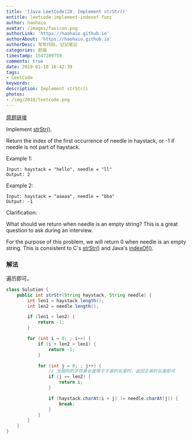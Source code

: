 ```yaml
---
title: '[Java LeetCode]28. Implement strStr()'
entitle: leetcode-implement-indexof-func
author: haohaio
avatar: /images/favicon.png
authorLink: 'https://haohaio.github.io'
authorAbout: 'https://haohaio.github.io'
authorDesc: 写写代码，记记笔记
categories: 前端
timestamp: 1547109759
comments: true
date: 2019-01-10 16:42:39
tags:
- LeetCode
keywords:
description: Implement strStr()
photos:
- /img/2018/leetcode.png
---
```


[原题链接](https://leetcode.com/problems/implement-strstr/)

Implement [strStr()](http://www.cplusplus.com/reference/cstring/strstr/).

Return the index of the first occurrence of needle in haystack, or -1 if needle is not part of haystack.

Example 1:

```code
Input: haystack = "hello", needle = "ll"
Output: 2
```

Example 2:

```code
Input: haystack = "aaaaa", needle = "bba"
Output: -1
```

Clarification:

What should we return when needle is an empty string? This is a great question to ask during an interview.

For the purpose of this problem, we will return 0 when needle is an empty string. This is consistent to C's [strStr()](http://www.cplusplus.com/reference/cstring/strstr/) and Java's [indexOf()](https://docs.oracle.com/javase/7/docs/api/java/lang/String.html#indexOf(java.lang.String)).

### 解法

遍历即可。

```java
class Solution {
    public int strStr(String haystack, String needle) {
        int len1 = haystack.length();
        int len2 = needle.length();

        if (len1 < len2) {
            return -1;
        }

        for (int i = 0; ; i++) {
            if (i + len2 > len1) {
                return -1;
            }

            for (int j = 0; ; j++) {
                // 当相同的字符串长度等于子串的长度时，返回主串的长度即可
                if (j == len2) {
                    return i;
                }

                if (haystack.charAt(i + j) != needle.charAt(j)) {
                    break;
                }
            }
        }
    }
}
```